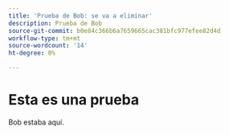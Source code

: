 ```yaml
---
title: 'Prueba de Bob: se va a eliminar'
description: Prueba de Bob
source-git-commit: b0e84c366b6a7659665cac381bfc977efee82d4d
workflow-type: tm+mt
source-wordcount: '14'
ht-degree: 0%

---
```



# Esta es una prueba

Bob estaba aquí.
